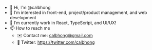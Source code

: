 - 👋 Hi, I’m @calbhong
- 👀 I’m interested in front-end, project/product management, and web development
- 🌱 I’m currently work in React, TypeScript, and UI/UX!
- 📫 How to reach me
  * ✉️ Contact me: calbhong@gmail.com
  * 🦉 Twitter: https://twitter.com/calbhong



<!---
calbhong/calbhong is a ✨ special ✨ repository because its `README.md` (this file) appears on your GitHub profile.
You can click the Preview link to take a look at your changes.(i'll add something eventually)
--->
